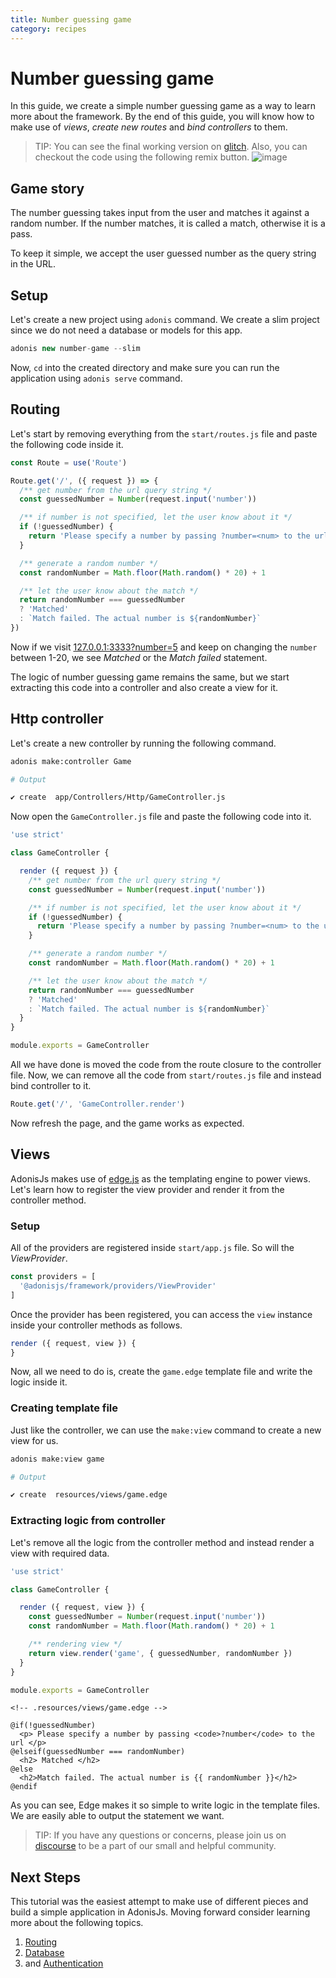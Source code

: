 ```yaml
---
title: Number guessing game
category: recipes
---
```


# Number guessing game

In this guide, we create a simple number guessing game as a way to learn more about the framework. By the end of this guide, you will know how to make use of *views*, *create new routes* and *bind controllers* to them.

> TIP: You can see the final working version on [glitch](https://adonis-number-guessing-game.glitch.me/?number=5). Also, you can checkout the code using the following remix button.
> ![image](https://cdn.glitch.com/2703baf2-b643-4da7-ab91-7ee2a2d00b5b%2Fremix-button.svg)

## Game story
The number guessing takes input from the user and matches it against a random number. If the number matches, it is called a match, otherwise it is a pass.

To keep it simple, we accept the user guessed number as the query string in the URL.

## Setup
Let's create a new project using `adonis` command. We create a slim project since we do not need a database or models for this app.

```js
adonis new number-game --slim
```

Now, `cd` into the created directory and make sure you can run the application using `adonis serve` command.

## Routing
Let's start by removing everything from the `start/routes.js` file and paste the following code inside it.

```js
const Route = use('Route')

Route.get('/', ({ request }) => {
  /** get number from the url query string */
  const guessedNumber = Number(request.input('number'))

  /** if number is not specified, let the user know about it */
  if (!guessedNumber) {
    return 'Please specify a number by passing ?number=<num> to the url'
  }

  /** generate a random number */
  const randomNumber = Math.floor(Math.random() * 20) + 1

  /** let the user know about the match */
  return randomNumber === guessedNumber
  ? 'Matched'
  : `Match failed. The actual number is ${randomNumber}`
})
```

Now if we visit [127.0.0.1:3333?number=5](http://127.0.0.1:3333?number=5) and keep on changing the `number` between 1-20, we see *Matched* or the *Match failed* statement.

The logic of number guessing game remains the same, but we start extracting this code into a controller and also create a view for it.

## Http controller
Let's create a new controller by running the following command.

```bash
adonis make:controller Game
```

```bash
# Output

✔ create  app/Controllers/Http/GameController.js
```

Now open the `GameController.js` file and paste the following code into it.

```js
'use strict'

class GameController {

  render ({ request }) {
    /** get number from the url query string */
    const guessedNumber = Number(request.input('number'))

    /** if number is not specified, let the user know about it */
    if (!guessedNumber) {
      return 'Please specify a number by passing ?number=<num> to the url'
    }

    /** generate a random number */
    const randomNumber = Math.floor(Math.random() * 20) + 1

    /** let the user know about the match */
    return randomNumber === guessedNumber
    ? 'Matched'
    : `Match failed. The actual number is ${randomNumber}`
  }
}

module.exports = GameController
```

All we have done is moved the code from the route closure to the controller file. Now, we can remove all the code from `start/routes.js` file and instead bind controller to it.

```js
Route.get('/', 'GameController.render')
```

Now refresh the page, and the game works as expected.

## Views
AdonisJs makes use of [edge.js](http://edge.adonisjs.com/) as the templating engine to power views. Let's learn how to register the view provider and render it from the controller method.

### Setup
All of the providers are registered inside `start/app.js` file. So will the *ViewProvider*.

```js
const providers = [
  '@adonisjs/framework/providers/ViewProvider'
]
```

Once the provider has been registered, you can access the `view` instance inside your controller methods as follows.

```js
render ({ request, view }) {
}
```

Now, all we need to do is, create the `game.edge` template file and write the logic inside it.

### Creating template file

Just like the controller, we can use the `make:view` command to create a new view for us.

```bash
adonis make:view game
```

```bash
# Output

✔ create  resources/views/game.edge
```

### Extracting logic from controller
Let's remove all the logic from the controller method and instead render a view with required data.

```js
'use strict'

class GameController {

  render ({ request, view }) {
    const guessedNumber = Number(request.input('number'))
    const randomNumber = Math.floor(Math.random() * 20) + 1

    /** rendering view */
    return view.render('game', { guessedNumber, randomNumber })
  }
}

module.exports = GameController
```

```edge
<!-- .resources/views/game.edge -->

@if(!guessedNumber)
  <p> Please specify a number by passing <code>?number</code> to the url </p>
@elseif(guessedNumber === randomNumber)
  <h2> Matched </h2>
@else
  <h2>Match failed. The actual number is {{ randomNumber }}</h2>
@endif
```

As you can see, Edge makes it so simple to write logic in the template files. We are easily able to output the statement we want.

> TIP: If you have any questions or concerns, please join us on [discourse](https://forum.adonisjs.com/c/help/view) to be a part of our small and helpful community.

## Next Steps
This tutorial was the easiest attempt to make use of different pieces and build a simple application in AdonisJs. Moving forward consider learning more about the following topics.

1. [Routing](/original/markdown/04-Basics/01-Routing.md)
2. [Database](/original/markdown/07-Database/01-Getting-Started.md)
3. and [Authentication](/original/markdown/05-Security/02-Authentication.md)
